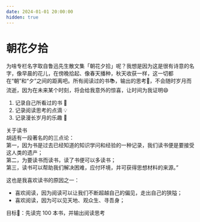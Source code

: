 ```yaml
---
date: 2024-01-01 20:00:00
hidden: true
---
```


# 朝花夕拾
为啥专栏名字取自鲁迅先生散文集「朝花夕拾」呢？我想是因为这是很有诗意的名字，像早晨的花儿，在傍晚拾起、像春天播种，秋天收获一样，这一切都在“朝”和“夕”之间的距离吧。所有阅读过的书📚，输出的思考🤔，不会随时岁月而流逝，因为在未来某个时刻，将会给我意外的惊喜，让时间为我证明😄

1. 记录自己所看过的书 📖
2. 记录阅读思考的点滴 💡
3. 记录漫长岁月的乐趣 🌈

关于读书<br />
胡适有一段著名的的三点论：<br />
第一，因为书是过去已经知道的知识学问和经验的一种记录，我们读书便是要接受这人类的遗产；<br />
第二，为要读书而读书，读了书便可以多读书；<br />
第三，读书可以帮助我们解决困难，应付环境，并可获得思想材料的来源。”

这也是我喜欢读书的原因之一：
- 喜欢阅读，因为阅读可以让我们不断超越自己的偏见，走出自己的狭隘；
- 喜欢阅读，因为可以见天地、观众生、寻吾身；

目标🎯：先读完 100 本书，并输出阅读思考
